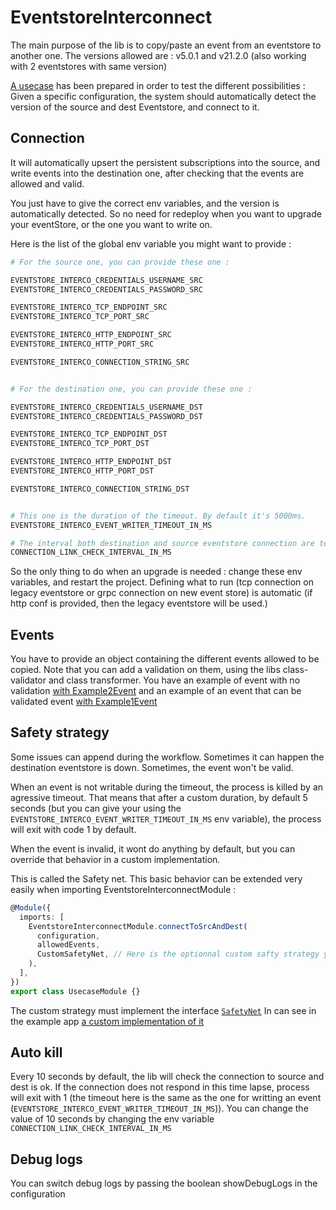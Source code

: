 # EventstoreInterconnect

The main purpose of the lib is to copy/paste an event from an eventstore to another one. The versions allowed are : v5.0.1 and v21.2.0 (also working with 2 eventstores with same version)

[A usecase](apps/example/README.md) has been prepared in order to test the different possibilities : Given a specific configuration, the system should automatically detect the version of the
  source and dest Eventstore, and connect to it.

## Connection
It will automatically upsert the persistent subscriptions into the source, and write events into the destination one, after
checking that the events are allowed and valid.

You just have to give the correct env variables, and the version is automatically detected. So no need for redeploy when
you want to upgrade your eventStore, or the one you want to write on.

Here is the list of the global env variable you might want to provide :

```bash
# For the source one, you can provide these one : 

EVENTSTORE_INTERCO_CREDENTIALS_USERNAME_SRC
EVENTSTORE_INTERCO_CREDENTIALS_PASSWORD_SRC

EVENTSTORE_INTERCO_TCP_ENDPOINT_SRC
EVENTSTORE_INTERCO_TCP_PORT_SRC

EVENTSTORE_INTERCO_HTTP_ENDPOINT_SRC
EVENTSTORE_INTERCO_HTTP_PORT_SRC

EVENTSTORE_INTERCO_CONNECTION_STRING_SRC


# For the destination one, you can provide these one : 

EVENTSTORE_INTERCO_CREDENTIALS_USERNAME_DST
EVENTSTORE_INTERCO_CREDENTIALS_PASSWORD_DST

EVENTSTORE_INTERCO_TCP_ENDPOINT_DST
EVENTSTORE_INTERCO_TCP_PORT_DST

EVENTSTORE_INTERCO_HTTP_ENDPOINT_DST
EVENTSTORE_INTERCO_HTTP_PORT_DST

EVENTSTORE_INTERCO_CONNECTION_STRING_DST


# This one is the duration of the timeout. By default it's 5000ms.
EVENTSTORE_INTERCO_EVENT_WRITER_TIMEOUT_IN_MS

# The interval both destination and source eventstore connection are tested. Default is 10_000ms
CONNECTION_LINK_CHECK_INTERVAL_IN_MS
```

So the only thing to do when an upgrade is needed : change these env variables, and restart the project. Defining what
to run (tcp connection on legacy eventstore or grpc connection on new event store) is automatic (if http conf is
provided, then the legacy eventstore will be used.)

## Events

You have to provide an object containing the different events allowed to be copied. Note that you can add a validation
on them, using the libs class-validator and class transformer. You have an example of event with no validation
[with Example2Event](apps/example/src/events/example2.event.ts) and an example of an event that can be validated
event [with Example1Event](apps/example/src/events/example1.event.ts)

## Safety strategy

Some issues can append during the workflow. Sometimes it can happen the destination eventstore is down. Sometimes, the event won't be valid. 

When an event is not writable during the timeout, the process is killed by an agressive timeout.
That means that after a custom duration, by default 5 seconds (but you can give your using
the `EVENTSTORE_INTERCO_EVENT_WRITER_TIMEOUT_IN_MS` env variable), the process will exit with code 1 by default.

When the event is invalid, it wont do anything by default, but you can override that behavior in a custom implementation.

This is called the Safety net. This basic behavior can be extended very easily when importing EventstoreInterconnectModule : 

```typescript
@Module({
  imports: [
    EventstoreInterconnectModule.connectToSrcAndDest(
      configuration,
      allowedEvents,
      CustomSafetyNet, // Here is the optionnal custom safty strategy you can provide
    ),
  ],
})
export class UsecaseModule {}
```
The custom strategy must implement the interface [`SafetyNet`](libs/eventstore-interconnect/src/safety-net/safety-net.service.interface.ts) In can see in the example app [a custom implementation of it](apps/example/src/custom-safety-net/custom-safety-net.ts)

## Auto kill

Every 10 seconds by default, the lib will check the connection to source and dest is ok. If the connection does not respond in this time lapse, process will exit with 1 (the timeout here is the same as the one for writting an event (`EVENTSTORE_INTERCO_EVENT_WRITER_TIMEOUT_IN_MS`)).
You can change the value of 10 seconds by changing the env variable `CONNECTION_LINK_CHECK_INTERVAL_IN_MS`


## Debug logs

You can switch debug logs by passing the boolean showDebugLogs in the configuration
